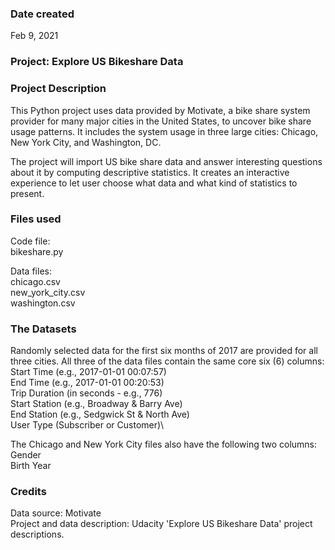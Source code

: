 ### Date created
Feb 9, 2021

### Project: Explore US Bikeshare Data

### Project Description
This Python project uses data provided by Motivate, a bike share system provider for many major cities in the United States, to uncover bike share usage patterns. It includes the system usage in three large cities: Chicago, New York City, and Washington, DC.

The project will import US bike share data and answer interesting questions about it by computing descriptive statistics. It creates an interactive experience to let user choose what data and what kind of statistics to present.

### Files used
Code file:\
bikeshare.py

Data files:\
chicago.csv\
new_york_city.csv\
washington.csv

### The Datasets
Randomly selected data for the first six months of 2017 are provided for all three cities. All three of the data files contain the same core six (6) columns:\
Start Time (e.g., 2017-01-01 00:07:57)\
End Time (e.g., 2017-01-01 00:20:53)\
Trip Duration (in seconds - e.g., 776)\
Start Station (e.g., Broadway & Barry Ave)\
End Station (e.g., Sedgwick St & North Ave)\
User Type (Subscriber or Customer)\

The Chicago and New York City files also have the following two columns:\
Gender\
Birth Year

### Credits
Data source: Motivate\
Project and data description: Udacity 'Explore US Bikeshare Data' project descriptions.
